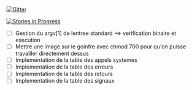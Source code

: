 



[![Gitter](https://badges.gitter.im/gitterHQ/gitter.svg)](https://gitter.im/Z1NZ/Strace)

[![Stories in Progress](https://badge.waffle.io/Z1NZ/Strace.svg?label=waffle%3Ain%20progress&title=In%20Progress)](http://waffle.io/Z1NZ/Strace)


- [ ] Gestion du argv[1] de lentree standard ==> verification binaire et execution
- [ ] Mettre une image sur le goinfre avec chmod 700 pour qu'on puisse travailler directement dessus
- [ ] Implementation de la table des appels systemes
- [ ] Implementation de la table des erreurs
- [ ] Implementation de la table des retours
- [ ] Implementation de la table des signaux
